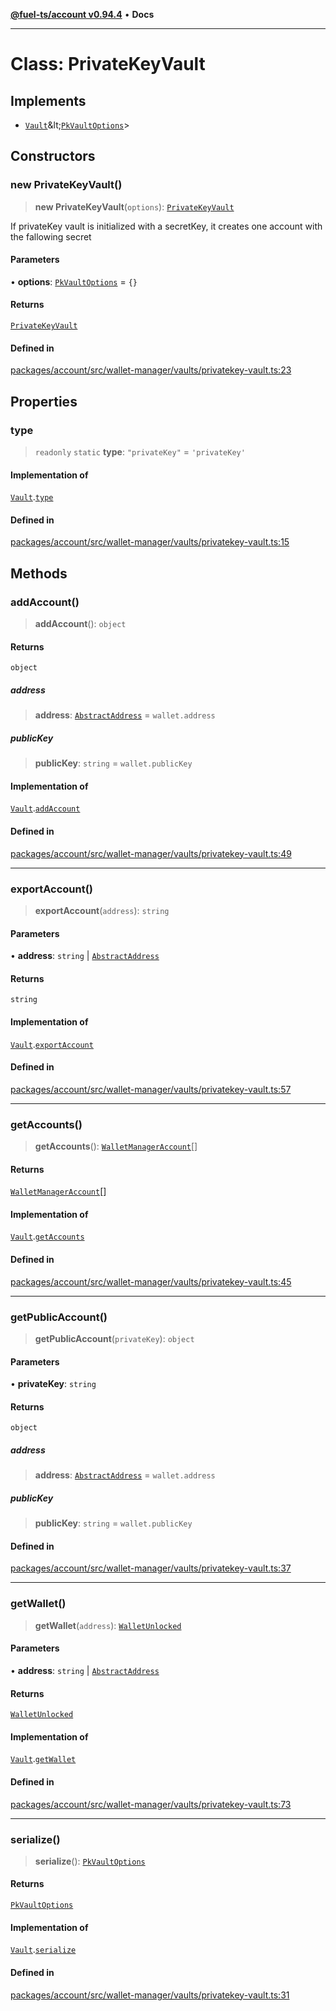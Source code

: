 [**@fuel-ts/account v0.94.4**](../index.md) • **Docs**

***

# Class: PrivateKeyVault

## Implements

- [`Vault`](Vault.md)\&lt;[`PkVaultOptions`](./PkVaultOptions.md)\>

## Constructors

### new PrivateKeyVault()

> **new PrivateKeyVault**(`options`): [`PrivateKeyVault`](PrivateKeyVault.md)

If privateKey vault is initialized with a secretKey, it creates
one account with the fallowing secret

#### Parameters

• **options**: [`PkVaultOptions`](./PkVaultOptions.md) = `{}`

#### Returns

[`PrivateKeyVault`](PrivateKeyVault.md)

#### Defined in

[packages/account/src/wallet-manager/vaults/privatekey-vault.ts:23](https://github.com/FuelLabs/fuels-ts/blob/1179e6c5f7a6085ce05c50d65a6afd87ec8d264f/packages/account/src/wallet-manager/vaults/privatekey-vault.ts#L23)

## Properties

### type

> `readonly` `static` **type**: `"privateKey"` = `'privateKey'`

#### Implementation of

[`Vault`](Vault.md).[`type`](Vault.md#type)

#### Defined in

[packages/account/src/wallet-manager/vaults/privatekey-vault.ts:15](https://github.com/FuelLabs/fuels-ts/blob/1179e6c5f7a6085ce05c50d65a6afd87ec8d264f/packages/account/src/wallet-manager/vaults/privatekey-vault.ts#L15)

## Methods

### addAccount()

> **addAccount**(): `object`

#### Returns

`object`

##### address

> **address**: [`AbstractAddress`](../Interfaces/AbstractAddress.md) = `wallet.address`

##### publicKey

> **publicKey**: `string` = `wallet.publicKey`

#### Implementation of

[`Vault`](Vault.md).[`addAccount`](Vault.md#addaccount)

#### Defined in

[packages/account/src/wallet-manager/vaults/privatekey-vault.ts:49](https://github.com/FuelLabs/fuels-ts/blob/1179e6c5f7a6085ce05c50d65a6afd87ec8d264f/packages/account/src/wallet-manager/vaults/privatekey-vault.ts#L49)

***

### exportAccount()

> **exportAccount**(`address`): `string`

#### Parameters

• **address**: `string` \| [`AbstractAddress`](../Interfaces/AbstractAddress.md)

#### Returns

`string`

#### Implementation of

[`Vault`](Vault.md).[`exportAccount`](Vault.md#exportaccount)

#### Defined in

[packages/account/src/wallet-manager/vaults/privatekey-vault.ts:57](https://github.com/FuelLabs/fuels-ts/blob/1179e6c5f7a6085ce05c50d65a6afd87ec8d264f/packages/account/src/wallet-manager/vaults/privatekey-vault.ts#L57)

***

### getAccounts()

> **getAccounts**(): [`WalletManagerAccount`](../index.md#walletmanageraccount)[]

#### Returns

[`WalletManagerAccount`](../index.md#walletmanageraccount)[]

#### Implementation of

[`Vault`](Vault.md).[`getAccounts`](Vault.md#getaccounts)

#### Defined in

[packages/account/src/wallet-manager/vaults/privatekey-vault.ts:45](https://github.com/FuelLabs/fuels-ts/blob/1179e6c5f7a6085ce05c50d65a6afd87ec8d264f/packages/account/src/wallet-manager/vaults/privatekey-vault.ts#L45)

***

### getPublicAccount()

> **getPublicAccount**(`privateKey`): `object`

#### Parameters

• **privateKey**: `string`

#### Returns

`object`

##### address

> **address**: [`AbstractAddress`](../Interfaces/AbstractAddress.md) = `wallet.address`

##### publicKey

> **publicKey**: `string` = `wallet.publicKey`

#### Defined in

[packages/account/src/wallet-manager/vaults/privatekey-vault.ts:37](https://github.com/FuelLabs/fuels-ts/blob/1179e6c5f7a6085ce05c50d65a6afd87ec8d264f/packages/account/src/wallet-manager/vaults/privatekey-vault.ts#L37)

***

### getWallet()

> **getWallet**(`address`): [`WalletUnlocked`](WalletUnlocked.md)

#### Parameters

• **address**: `string` \| [`AbstractAddress`](../Interfaces/AbstractAddress.md)

#### Returns

[`WalletUnlocked`](WalletUnlocked.md)

#### Implementation of

[`Vault`](Vault.md).[`getWallet`](Vault.md#getwallet)

#### Defined in

[packages/account/src/wallet-manager/vaults/privatekey-vault.ts:73](https://github.com/FuelLabs/fuels-ts/blob/1179e6c5f7a6085ce05c50d65a6afd87ec8d264f/packages/account/src/wallet-manager/vaults/privatekey-vault.ts#L73)

***

### serialize()

> **serialize**(): [`PkVaultOptions`](./PkVaultOptions.md)

#### Returns

[`PkVaultOptions`](./PkVaultOptions.md)

#### Implementation of

[`Vault`](Vault.md).[`serialize`](Vault.md#serialize)

#### Defined in

[packages/account/src/wallet-manager/vaults/privatekey-vault.ts:31](https://github.com/FuelLabs/fuels-ts/blob/1179e6c5f7a6085ce05c50d65a6afd87ec8d264f/packages/account/src/wallet-manager/vaults/privatekey-vault.ts#L31)
